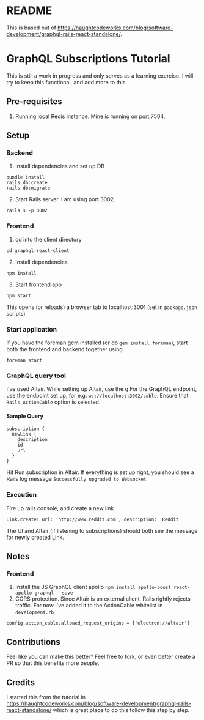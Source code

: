 # README

This is based out of https://haughtcodeworks.com/blog/software-development/graphql-rails-react-standalone/.

# GraphQL Subscriptions Tutorial
This is still a work in progress and only serves as a learning exercise. I will try to keep this functional, and add more to this.

## Pre-requisites
1. Running local Redis instance. Mine is running on port 7504.

## Setup
### Backend
1. Install dependencies and set up DB
```
bundle install
rails db:create
rails db:migrate
```
2. Start Rails server. I am using port 3002.
```
rails s -p 3002
```
### Frontend
1. cd into the client directory
```
cd graphql-react-client
```
2. Install dependencies
```
npm install
```
3. Start frontend app
```
npm start
```
This opens (or reloads) a browser tab to localhost:3001 (set in `package.json` scripts)

### Start application
If you have the foreman gem installed (or do `gem install foreman`), start both the frontend and backend together using
```
foreman start
```
### GraphQL query tool
I've used Altair.
While setting up Altair, use the g
For the GraphQL endpoint, use the endpoint set up, for e.g. `ws://localhost:3002/cable`. Ensure that `Rails ActionCable` option is selected.
#### Sample Query
```
subscription {
  newLink {
   	description
    id
    url
  }
}
```
Hit Run subscription in Altair. If everything is set up right, you should see a Rails log message `Successfully upgraded to Websocket`

### Execution
Fire up rails console, and create a new link.
```
Link.create! url: 'http://www.reddit.com', description: 'Reddit'
```
The UI and Altair (if listening to subscriptions) should both see the message for newly created Link.

## Notes
### Frontend
1. Install the JS GraphQL client apollo
`npm install apollo-boost react-apollo graphql --save`
2. CORS protection. Since Altair is an external client, Rails rightly rejects traffic. For now I've added it to the ActionCable whitelist in `development.rb`
```
config.action_cable.allowed_request_origins = ['electron://altair']
```

## Contributions
Feel like you can make this better? Feel free to fork, or even better create a PR so that this benefits more people.

## Credits
I started this from the tutorial in https://haughtcodeworks.com/blog/software-development/graphql-rails-react-standalone/ which is great place to do this follow this step by step.
